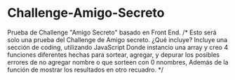 # Challenge-Amigo-Secreto
Prueba de Challenge "Amigo Secreto" basado en Front End.
/* Esto será solo una prueba del Challenge de Amigo secreto.
¿Qué incluye?
Incluye una sección de coding, utilizando JavaScript
Donde instancio una array y creo 4 funciones diferentes hechas para sortear, agregar, y depurar los posibles errores de no agregar nombre o que sorteen con 0 nnombres,
Además de la función de mostrar los resultados en otro recuadro.
*/
